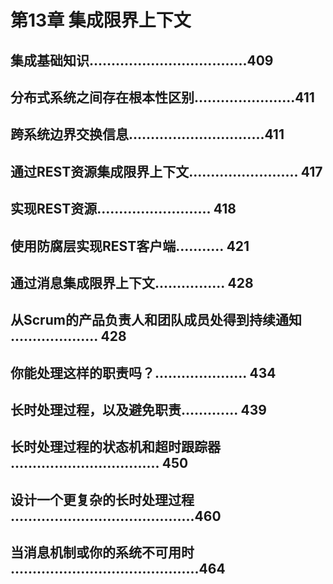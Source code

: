 # 第13章 集成限界上下文

## 集成基础知识....................................409
## 分布式系统之间存在根本性区别.......................411
## 跨系统边界交换信息...............................411
## 通过REST资源集成限界上下文......................... 417
## 实现REST资源.......................... 418
## 使用防腐层实现REST客户端........... 421
## 通过消息集成限界上下文................ 428
## 从Scrum的产品负责人和团队成员处得到持续通知 .................... 428
## 你能处理这样的职责吗？..................... 434
## 长时处理过程，以及避免职责............. 439
## 长时处理过程的状态机和超时跟踪器 .................................. 450
## 设计一个更复杂的长时处理过程 ..........................................460
## 当消息机制或你的系统不可用时 ...........................................464
